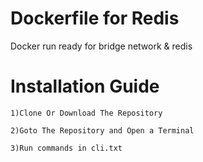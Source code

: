 # Dockerfile for Redis
Docker run ready for bridge network & redis

# Installation Guide
    1)Clone Or Download The Repository
    
    2)Goto The Repository and Open a Terminal
    
    3)Run commands in cli.txt
    
